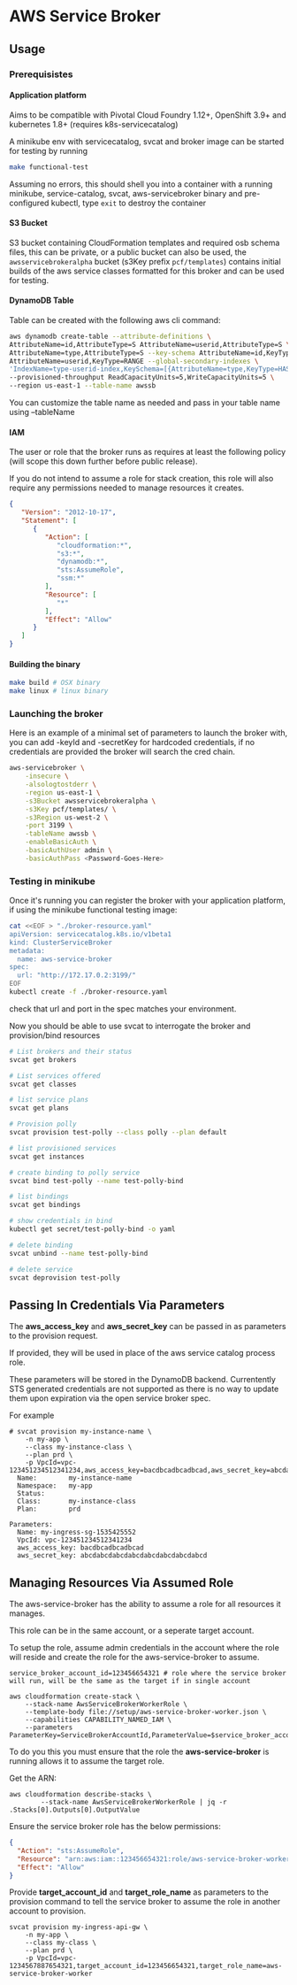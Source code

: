 # AWS Service Broker

## Usage

### Prerequisistes

#### Application platform

Aims to be compatible with Pivotal Cloud Foundry 1.12+, OpenShift 3.9+ and kubernetes 1.8+ (requires k8s-servicecatalog)

A minikube env with servicecatalog, svcat and broker image can be started for testing by running 

```bash
make functional-test
```

Assuming no errors, this should shell you into a container with a running minikube, service-catalog, svcat, 
aws-servicebroker binary and pre-configured kubectl, type `exit` to destroy the container

#### S3 Bucket

S3 bucket containing CloudFormation templates and required osb schema files, this can be private, or a public bucket can 
also be used, the `awsservicebrokeralpha` bucket (s3Key prefix `pcf/templates`) contains initial builds of the aws service classes formatted for this broker and can be used for testing. 

#### DynamoDB Table

Table can be created with the following aws cli command:

```bash
aws dynamodb create-table --attribute-definitions \
AttributeName=id,AttributeType=S AttributeName=userid,AttributeType=S \
AttributeName=type,AttributeType=S --key-schema AttributeName=id,KeyType=HASH \
AttributeName=userid,KeyType=RANGE --global-secondary-indexes \
'IndexName=type-userid-index,KeySchema=[{AttributeName=type,KeyType=HASH},{AttributeName=userid,KeyType=RANGE}],Projection={ProjectionType=INCLUDE,NonKeyAttributes=[id,userid,type,locked]},ProvisionedThroughput={ReadCapacityUnits=5,WriteCapacityUnits=5}' \
--provisioned-throughput ReadCapacityUnits=5,WriteCapacityUnits=5 \
--region us-east-1 --table-name awssb
```

You can customize the table name as needed and pass in your table name using –tableName

#### IAM 
 
The user or role that the broker runs as requires at least the following policy 
(will scope this down further before public release).

If you do not intend to assume a role for stack creation, this role will also require any permissions
needed to manage resources it creates.
 
```json
{
   "Version": "2012-10-17",
   "Statement": [
      {
         "Action": [
            "cloudformation:*",
            "s3:*",
            "dynamodb:*",
            "sts:AssumeRole",
            "ssm:*"
         ],
         "Resource": [
            "*"
         ],
         "Effect": "Allow"
      }
   ]
}
```

#### Building the binary

```bash
make build # OSX binary
make linux # linux binary
```

### Launching the broker

Here is an example of a minimal set of parameters to launch the broker with, you can add -keyId and -secretKey 
for hardcoded credentials, if no credentials are provided the broker will search the cred chain.

```bash
aws-servicebroker \
    -insecure \
    -alsologtostderr \
    -region us-east-1 \
    -s3Bucket awsservicebrokeralpha \
    -s3Key pcf/templates/ \
    -s3Region us-west-2 \
    -port 3199 \
    -tableName awssb \
    -enableBasicAuth \
    -basicAuthUser admin \
    -basicAuthPass <Password-Goes-Here>
```

### Testing in minikube

Once it's running you can register the broker with your application platform, if using the minikube functional testing image:

```bash
cat <<EOF > "./broker-resource.yaml"
apiVersion: servicecatalog.k8s.io/v1beta1
kind: ClusterServiceBroker
metadata:
  name: aws-service-broker
spec:
  url: "http://172.17.0.2:3199/"
EOF
kubectl create -f ./broker-resource.yaml 
```

check that url and port in the spec matches your environment.

Now you should be able to use svcat to interrogate the broker and provision/bind resources

```bash
# List brokers and their status
svcat get brokers

# List services offered
svcat get classes

# list service plans
svcat get plans

# Provision polly 
svcat provision test-polly --class polly --plan default

# list provisioned services
svcat get instances

# create binding to polly service
svcat bind test-polly --name test-polly-bind

# list bindings
svcat get bindings

# show credentials in bind
kubectl get secret/test-polly-bind -o yaml

# delete binding
svcat unbind --name test-polly-bind

# delete service
svcat deprovision test-polly
```

## Passing In Credentials Via Parameters

The **aws_access_key** and **aws_secret_key** can be passed in as parameters to the provision request.

If provided, they will be used in place of the aws service catalog process role.

These parameters will be stored in the DynamoDB backend.  Currentently STS generated credentials
are not supported as there is no way to update them upon expiration via the 
open service broker spec.

For example

```
# svcat provision my-instance-name \
	-n my-app \
	--class my-instance-class \
	--plan prd \
	-p VpcId=vpc-123451234512341234,aws_access_key=bacdbcadbcadbcad,aws_secret_key=abcdabcdabcdabcdabcdabcdabcdabcd
  Name:        my-instance-name
  Namespace:   my-app
  Status:
  Class:       my-instance-class
  Plan:        prd

Parameters:
  Name: my-ingress-sg-1535425552
  VpcId: vpc-123451234512341234
  aws_access_key: bacdbcadbcadbcad
  aws_secret_key: abcdabcdabcdabcdabcdabcdabcdabcd
```

## Managing Resources Via Assumed Role

The aws-service-broker has the ability to assume a role for all resources it manages.

This role can be in the same account, or a seperate target account.

To setup the role, assume admin credentials in the account where the role will reside
and create the role for the aws-service-broker to assume.

```
service_broker_account_id=123456654321 # role where the service broker will run, will be the same as the target if in single account

aws cloudformation create-stack \
    --stack-name AwsServiceBrokerWorkerRole \
    --template-body file://setup/aws-service-broker-worker.json \
    --capabilities CAPABILITY_NAMED_IAM \
    --parameters ParameterKey=ServiceBrokerAccountId,ParameterValue=$service_broker_account_id
```

To do you this you must ensure that the role the **aws-service-broker** is running allows it to assume the target role.

Get the ARN:

```
aws cloudformation describe-stacks \
        --stack-name AwsServiceBrokerWorkerRole | jq -r .Stacks[0].Outputs[0].OutputValue
```

Ensure the service broker role has the below permissions:

```json
{
  "Action": "sts:AssumeRole",
  "Resource": "arn:aws:iam::123456654321:role/aws-service-broker-worker",
  "Effect": "Allow"
}
```

Provide **target_account_id** and **target_role_name** as parameters to the provision command
to tell the service broker to assume the role in another account to provision.

```
svcat provision my-ingress-api-gw \
    -n my-app \
    --class my-class \
    --plan prd \
    -p VpcId=vpc-1234567887654321,target_account_id=123456654321,target_role_name=aws-service-broker-worker
````
